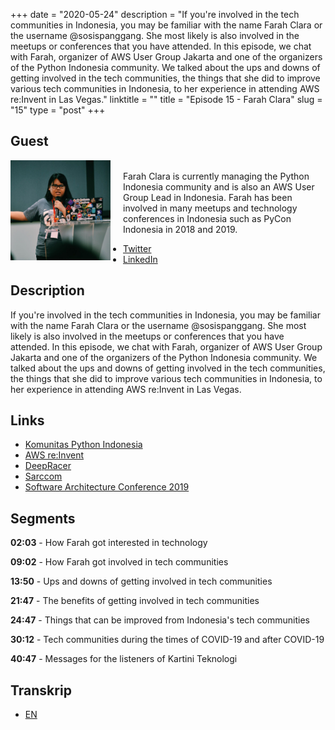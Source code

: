 +++
date = "2020-05-24"
description = "If you're involved in the tech communities in Indonesia, you may be familiar with the name Farah Clara or the username @sosispanggang. She most likely is also involved in the meetups or conferences that you have attended. In this episode, we chat with Farah, organizer of AWS User Group Jakarta and one of the organizers of the Python Indonesia community. We talked about the ups and downs of getting involved in the tech communities, the things that she did to improve various tech communities in Indonesia, to her experience in attending AWS re:Invent in Las Vegas."
linktitle = ""
title = "Episode 15 - Farah Clara"
slug = "15"
type = "post"
+++

## Guest
<img style="float: left; width: 160px; margin-right: 20px;" src="/img/ep15.jpg">

<br>Farah Clara is currently managing the Python Indonesia community and is also an AWS User Group Lead in Indonesia. Farah has been involved in many meetups and technology conferences in Indonesia such as PyCon Indonesia in 2018 and 2019.

- [Twitter](https://twitter.com/sosispanggang)
- [LinkedIn](https://www.linkedin.com/in/farahclara/)

## Description
If you're involved in the tech communities in Indonesia, you may be familiar with the name Farah Clara or the username @sosispanggang. She most likely is also involved in the meetups or conferences that you have attended. In this episode, we chat with Farah, organizer of AWS User Group Jakarta and one of the organizers of the Python Indonesia community. We talked about the ups and downs of getting involved in the tech communities, the things that she did to improve various tech communities in Indonesia, to her experience in attending AWS re:Invent in Las Vegas.

<div class="audioplayer">
    <audio>
        <source src="https://d3ctxlq1ktw2nl.cloudfront.net/staging/2020-4-24/76158411-44100-2-0a46ad8e0950b.m4a" type="audio/mp4" rel="preload" as="audio">
    </audio>
</div>

## Links
- [Komunitas Python Indonesia](http://www.python.or.id/)
- [AWS re:Invent](https://reinvent.awsevents.com)
- [DeepRacer](https://aws.amazon.com/deepracer/league/)
- [Sarccom](https://sarccom.org/)
- [Software Architecture Conference 2019](https://conference.sarccom.org/)

## Segments
**02:03** - How Farah got interested in technology

**09:02** - How Farah got involved in tech communities

**13:50** - Ups and downs of getting involved in tech communities

**21:47** - The benefits of  getting involved in tech communities

**24:47** - Things that can be improved from Indonesia's tech communities

**30:12** - Tech communities during the times of COVID-19 and after COVID-19

**40:47** - Messages for the listeners of Kartini Teknologi

## Transkrip
- [EN](transcript)
